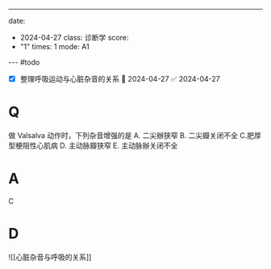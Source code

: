 ---
date:
  - 2024-04-27
class: 诊断学
score:
  - "1"
times: 1
mode: A1

--- #todo
- [x] 整理呼吸运动与心脏杂音的关系 📅 2024-04-27 ✅ 2024-04-27


# Q
做 Valsalva 动作时，下列杂音增强的是
A. 二尖辦狭窄
B. 二尖瓣关闭不全
C.肥厚型梗阻性心肌病
D. 主动脉瓣狭窄
E. 主动脉辦关闭不全

# A

C



# D
![[心脏杂音与呼吸的关系]]